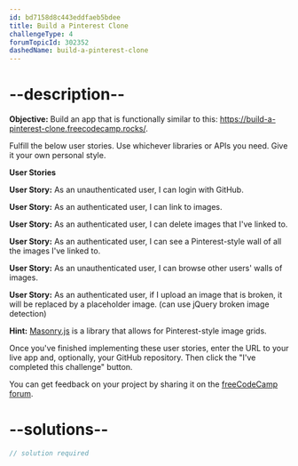 ```yaml
---
id: bd7158d8c443eddfaeb5bdee
title: Build a Pinterest Clone
challengeType: 4
forumTopicId: 302352
dashedName: build-a-pinterest-clone
---
```


# --description--

**Objective:** Build an app that is functionally similar to this: <https://build-a-pinterest-clone.freecodecamp.rocks/>.

Fulfill the below user stories. Use whichever libraries or APIs you need. Give it your own personal style.

**User Stories**

**User Story:** As an unauthenticated user, I can login with GitHub.

**User Story:** As an authenticated user, I can link to images.

**User Story:** As an authenticated user, I can delete images that I've linked to.

**User Story:** As an authenticated user, I can see a Pinterest-style wall of all the images I've linked to.

**User Story:** As an unauthenticated user, I can browse other users' walls of images.

**User Story:** As an authenticated user, if I upload an image that is broken, it will be replaced by a placeholder image. (can use jQuery broken image detection)

**Hint:** [Masonry.js](https://masonry.desandro.com/) is a library that allows for Pinterest-style image grids.

Once you've finished implementing these user stories, enter the URL to your live app and, optionally, your GitHub repository. Then click the "I've completed this challenge" button.

You can get feedback on your project by sharing it on the [freeCodeCamp forum](https://forum.freecodecamp.org/c/project-feedback/409).

# --solutions--

```js
// solution required
```
